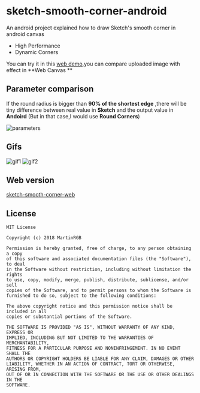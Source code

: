 # sketch-smooth-corner-android

An android project explained how to draw Sketch's smooth corner in android canvas

* High Performance
* Dynamic Corners

You can try it in this [web demo](http://www.martinrgb.com/sketch-smooth-corner-web),you can compare uploaded image with effect in **Web Canvas **

## Parameter comparison

If the round radius is bigger than **90% of the shortest edge** ,there will be tiny difference between real value in **Sketch** and the output value in **Andoird** (But in that case,I would use **Round Corners**)

![parameters](https://github.com/MartinRGB/sketch-smooth-corner-android/blob/master/art/compare.jpg?raw=true)

## Gifs

![gif1](https://raw.githubusercontent.com/MartinRGB/sketch-smooth-corner-android/master/art/capture1.gif)
![gif2](https://raw.githubusercontent.com/MartinRGB/sketch-smooth-corner-android/master/art/capture2.gif)

## Web version

[sketch-smooth-corner-web](https://github.com/MartinRGB/sketch-smooth-corner-web)

## License

```
MIT License

Copyright (c) 2018 MartinRGB

Permission is hereby granted, free of charge, to any person obtaining a copy
of this software and associated documentation files (the "Software"), to deal
in the Software without restriction, including without limitation the rights
to use, copy, modify, merge, publish, distribute, sublicense, and/or sell
copies of the Software, and to permit persons to whom the Software is
furnished to do so, subject to the following conditions:

The above copyright notice and this permission notice shall be included in all
copies or substantial portions of the Software.

THE SOFTWARE IS PROVIDED "AS IS", WITHOUT WARRANTY OF ANY KIND, EXPRESS OR
IMPLIED, INCLUDING BUT NOT LIMITED TO THE WARRANTIES OF MERCHANTABILITY,
FITNESS FOR A PARTICULAR PURPOSE AND NONINFRINGEMENT. IN NO EVENT SHALL THE
AUTHORS OR COPYRIGHT HOLDERS BE LIABLE FOR ANY CLAIM, DAMAGES OR OTHER
LIABILITY, WHETHER IN AN ACTION OF CONTRACT, TORT OR OTHERWISE, ARISING FROM,
OUT OF OR IN CONNECTION WITH THE SOFTWARE OR THE USE OR OTHER DEALINGS IN THE
SOFTWARE.
```
